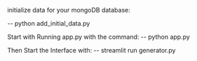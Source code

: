 initialize data for your mongoDB database:

-- python add_initial_data.py

Start with Running app.py with the command:
-- python app.py

Then Start the Interface with:
-- streamlit run generator.py

